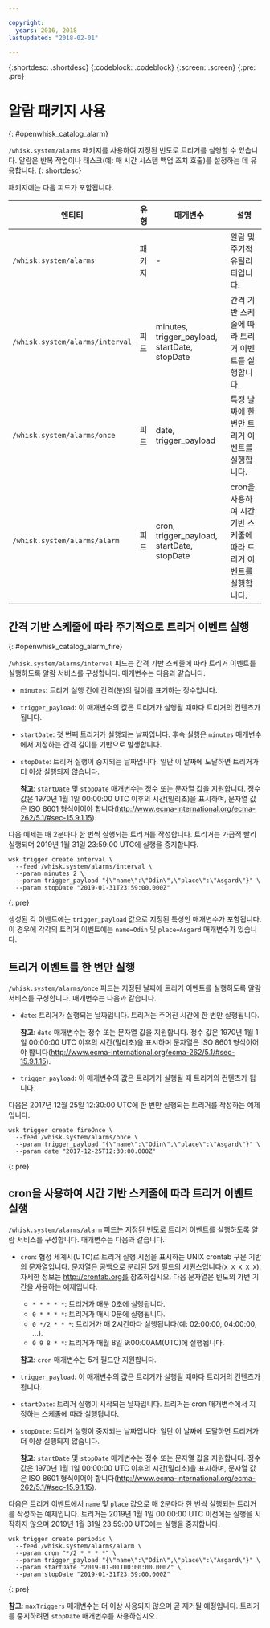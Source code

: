 ```yaml
---

copyright:
  years: 2016, 2018
lastupdated: "2018-02-01"

---
```


{:shortdesc: .shortdesc}
{:codeblock: .codeblock}
{:screen: .screen}
{:pre: .pre}

# 알람 패키지 사용
{: #openwhisk_catalog_alarm}

`/whisk.system/alarms` 패키지를 사용하여 지정된 빈도로 트리거를 실행할 수 있습니다. 알람은 반복 작업이나 태스크(예: 매 시간 시스템 백업 조치 호출)를 설정하는 데 유용합니다.
{: shortdesc}

패키지에는 다음 피드가 포함됩니다. 

| 엔티티 | 유형 | 매개변수 | 설명 |
| --- | --- | --- | --- |
| `/whisk.system/alarms` | 패키지 | - | 알람 및 주기적 유틸리티입니다. |
| `/whisk.system/alarms/interval` | 피드 | minutes, trigger_payload, startDate, stopDate | 간격 기반 스케줄에 따라 트리거 이벤트를 실행합니다. |
| `/whisk.system/alarms/once` | 피드 | date, trigger_payload | 특정 날짜에 한 번만 트리거 이벤트를 실행합니다. |
| `/whisk.system/alarms/alarm` | 피드 | cron, trigger_payload, startDate, stopDate | cron을 사용하여 시간 기반 스케줄에 따라 트리거 이벤트를 실행합니다. |


## 간격 기반 스케줄에 따라 주기적으로 트리거 이벤트 실행
{: #openwhisk_catalog_alarm_fire}

`/whisk.system/alarms/interval` 피드는 간격 기반 스케줄에 따라 트리거 이벤트를 실행하도록 알람 서비스를 구성합니다. 매개변수는 다음과 같습니다. 

- `minutes`: 트리거 실행 간에 간격(분)의 길이를 표기하는 정수입니다. 

- `trigger_payload`: 이 매개변수의 값은 트리거가 실행될 때마다 트리거의 컨텐츠가 됩니다. 

- `startDate`: 첫 번째 트리거가 실행되는 날짜입니다. 후속 실행은 `minutes` 매개변수에서 지정하는 간격 길이를 기반으로 발생합니다.    

- `stopDate`: 트리거 실행이 중지되는 날짜입니다. 일단 이 날짜에 도달하면 트리거가 더 이상 실행되지 않습니다. 

  **참고**: `startDate` 및 `stopDate` 매개변수는 정수 또는 문자열 값을 지원합니다. 정수 값은 1970년 1월 1일 00:00:00 UTC 이후의 시간(밀리초)을 표시하며, 문자열 값은 ISO 8601 형식이어야 합니다(http://www.ecma-international.org/ecma-262/5.1/#sec-15.9.1.15).

다음 예제는 매 2분마다 한 번씩 실행되는 트리거를 작성합니다. 트리거는 가급적 빨리 실행되며 2019년 1월 31일 23:59:00 UTC에 실행을 중지합니다. 

  ```
  wsk trigger create interval \
    --feed /whisk.system/alarms/interval \
    --param minutes 2 \
    --param trigger_payload "{\"name\":\"Odin\",\"place\":\"Asgard\"}" \
    --param stopDate "2019-01-31T23:59:00.000Z"
  ```
  {: pre}

생성된 각 이벤트에는 `trigger_payload` 값으로 지정된 특성인 매개변수가 포함됩니다. 이 경우에 각각의 트리거 이벤트에는 `name=Odin` 및 `place=Asgard` 매개변수가 있습니다. 

## 트리거 이벤트를 한 번만 실행  

`/whisk.system/alarms/once` 피드는 지정된 날짜에 트리거 이벤트를 실행하도록 알람 서비스를 구성합니다. 매개변수는 다음과 같습니다. 

- `date`: 트리거가 실행되는 날짜입니다. 트리거는 주어진 시간에 한 번만 실행됩니다.  

  **참고**: `date` 매개변수는 정수 또는 문자열 값을 지원합니다. 정수 값은 1970년 1월 1일 00:00:00 UTC 이후의 시간(밀리초)을 표시하며 문자열은 ISO 8601 형식이어야 합니다(http://www.ecma-international.org/ecma-262/5.1/#sec-15.9.1.15).

- `trigger_payload`: 이 매개변수의 값은 트리거가 실행될 때 트리거의 컨텐츠가 됩니다.  

다음은 2017년 12월 25일 12:30:00 UTC에 한 번만 실행되는 트리거를 작성하는 예제입니다. 

  ```
  wsk trigger create fireOnce \
    --feed /whisk.system/alarms/once \
    --param trigger_payload "{\"name\":\"Odin\",\"place\":\"Asgard\"}" \
    --param date "2017-12-25T12:30:00.000Z"
  ```
  {: pre}
    
## cron을 사용하여 시간 기반 스케줄에 따라 트리거 이벤트 실행

`/whisk.system/alarms/alarm` 피드는 지정된 빈도로 트리거 이벤트를 실행하도록 알람 서비스를 구성합니다. 매개변수는 다음과 같습니다. 

- `cron`: 협정 세계시(UTC)로 트리거 실행 시점을 표시하는 UNIX crontab 구문 기반의 문자열입니다. 문자열은 공백으로 분리된 5개 필드의 시퀀스입니다(`X X X X X`).
자세한 정보는 http://crontab.org를 참조하십시오. 다음 문자열은 빈도의 가변 기간을 사용하는 예제입니다. 

  - `* * * * *`: 트리거가 매분 0초에 실행됩니다. 
  - `0 * * * *`: 트리거가 매시 0분에 실행됩니다. 
  - `0 */2 * * *`: 트리거가 매 2시간마다 실행됩니다(예: 02:00:00, 04:00:00, ...).
  - `0 9 8 * *`: 트리거가 매월 8일 9:00:00AM(UTC)에 실행됩니다. 

  **참고**: `cron` 매개변수는 5개 필드만 지원합니다. 
    
- `trigger_payload`: 이 매개변수의 값은 트리거가 실행될 때마다 트리거의 컨텐츠가 됩니다. 

- `startDate`: 트리거 실행이 시작되는 날짜입니다. 트리거는 cron 매개변수에서 지정하는 스케줄에 따라 실행됩니다.   

- `stopDate`: 트리거 실행이 중지되는 날짜입니다. 일단 이 날짜에 도달하면 트리거가 더 이상 실행되지 않습니다. 

  **참고**: `startDate` 및 `stopDate` 매개변수는 정수 또는 문자열 값을 지원합니다. 정수 값은 1970년 1월 1일 00:00:00 UTC 이후의 시간(밀리초)을 표시하며, 문자열 값은 ISO 8601 형식이어야 합니다(http://www.ecma-international.org/ecma-262/5.1/#sec-15.9.1.15). 

다음은 트리거 이벤트에서 `name` 및 `place` 값으로 매 2분마다 한 번씩 실행되는 트리거를 작성하는 예제입니다. 트리거는 2019년 1월 1일 00:00:00 UTC 이전에는 실행을 시작하지 않으며 2019년 1월 31일 23:59:00 UTC에는 실행을 중지합니다. 

  ```
  wsk trigger create periodic \
    --feed /whisk.system/alarms/alarm \
    --param cron "*/2 * * * *" \
    --param trigger_payload "{\"name\":\"Odin\",\"place\":\"Asgard\"}" \
    --param startDate "2019-01-01T00:00:00.000Z" \
    --param stopDate "2019-01-31T23:59:00.000Z"
  ```
  {: pre}

 **참고**: `maxTriggers` 매개변수는 더 이상 사용되지 않으며 곧 제거될 예정입니다. 트리거를 중지하려면 `stopDate` 매개변수를 사용하십시오. 
